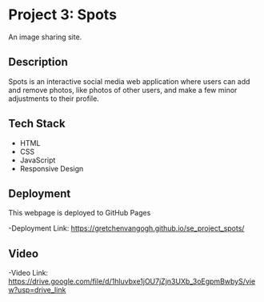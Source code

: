 # Project 3: Spots

An image sharing site.

## Description

Spots is an interactive social media web application where users can add and remove photos, like photos of other users, and make a few minor adjustments to their profile.

## Tech Stack

- HTML
- CSS
- JavaScript
- Responsive Design

## Deployment

This webpage is deployed to GitHub Pages

-Deployment Link: https://gretchenvangogh.github.io/se_project_spots/

## Video

-Video Link: https://drive.google.com/file/d/1hluvbxe1jOU7jZjn3UXb_3oEgpmBwbyS/view?usp=drive_link
